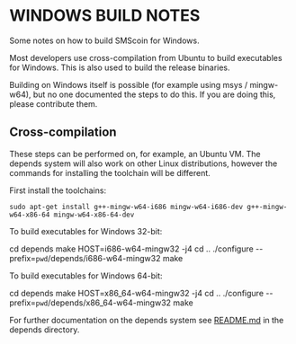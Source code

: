 WINDOWS BUILD NOTES
====================

Some notes on how to build SMScoin for Windows.

Most developers use cross-compilation from Ubuntu to build executables for
Windows. This is also used to build the release binaries.

Building on Windows itself is possible (for example using msys / mingw-w64),
but no one documented the steps to do this. If you are doing this, please contribute them.

Cross-compilation
-------------------

These steps can be performed on, for example, an Ubuntu VM. The depends system
will also work on other Linux distributions, however the commands for
installing the toolchain will be different.

First install the toolchains:

    sudo apt-get install g++-mingw-w64-i686 mingw-w64-i686-dev g++-mingw-w64-x86-64 mingw-w64-x86-64-dev

To build executables for Windows 32-bit:

cd depends
make HOST=i686-w64-mingw32 -j4
cd ..
./configure --prefix=`pwd`/depends/i686-w64-mingw32
make

To build executables for Windows 64-bit:

cd depends
make HOST=x86_64-w64-mingw32 -j4
cd ..
./configure --prefix=`pwd`/depends/x86_64-w64-mingw32
make

For further documentation on the depends system see [README.md](../depends/README.md) in the depends directory.


